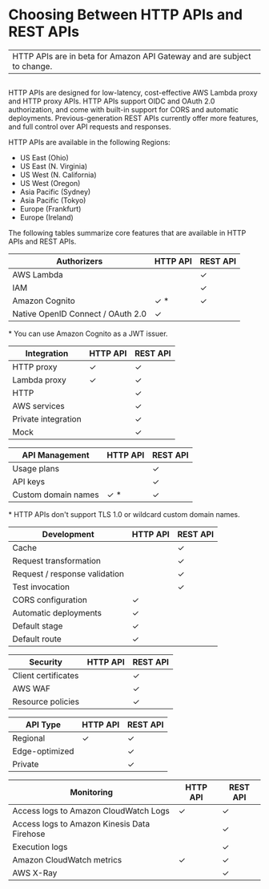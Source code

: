 # Choosing Between HTTP APIs and REST APIs<a name="http-api-vs-rest"></a>


|  | 
| --- |
| HTTP APIs are in beta for Amazon API Gateway and are subject to change\. | 

## <a name="http-api-vs-rest.differences"></a>

HTTP APIs are designed for low\-latency, cost\-effective AWS Lambda proxy and HTTP proxy APIs\. HTTP APIs support OIDC and OAuth 2\.0 authorization, and come with built\-in support for CORS and automatic deployments\. Previous\-generation REST APIs currently offer more features, and full control over API requests and responses\.

HTTP APIs are available in the following Regions:
+ US East \(Ohio\)
+ US East \(N\. Virginia\)
+ US West \(N\. California\)
+ US West \(Oregon\)
+ Asia Pacific \(Sydney\)
+ Asia Pacific \(Tokyo\)
+ Europe \(Frankfurt\)
+ Europe \(Ireland\)

The following tables summarize core features that are available in HTTP APIs and REST APIs\.


| Authorizers | HTTP API | REST API | 
| --- | --- | --- | 
|  AWS Lambda  |   |  ✓  | 
|  IAM  |   |  ✓  | 
|  Amazon Cognito  |  ✓ \*  |  ✓  | 
|  Native OpenID Connect / OAuth 2\.0  |  ✓  |   | 

\* You can use Amazon Cognito as a JWT issuer\.


| Integration | HTTP API | REST API | 
| --- | --- | --- | 
|  HTTP proxy  |  ✓  |  ✓  | 
|  Lambda proxy  |  ✓  |  ✓  | 
|  HTTP  |   |  ✓  | 
|  AWS services  |   |  ✓  | 
|  Private integration  |   |  ✓  | 
|  Mock  |   |  ✓  | 


| API Management | HTTP API | REST API | 
| --- | --- | --- | 
|  Usage plans  |   |  ✓  | 
|  API keys  |   |  ✓  | 
|  Custom domain names  |  ✓ \*  |  ✓  | 

\* HTTP APIs don't support TLS 1\.0 or wildcard custom domain names\.


| Development | HTTP API | REST API | 
| --- | --- | --- | 
|  Cache  |   |  ✓  | 
|  Request transformation  |   |  ✓  | 
|  Request / response validation  |   |  ✓  | 
|  Test invocation  |   |  ✓  | 
|  CORS configuration  |  ✓  |   | 
|  Automatic deployments  |  ✓  |   | 
|  Default stage  |  ✓  |   | 
|  Default route  |  ✓  |   | 


| Security | HTTP API | REST API | 
| --- | --- | --- | 
|  Client certificates  |   |  ✓  | 
|  AWS WAF  |   |  ✓  | 
|  Resource policies  |   |  ✓  | 


| API Type | HTTP API | REST API | 
| --- | --- | --- | 
|  Regional  |  ✓  |  ✓  | 
|  Edge\-optimized  |   |  ✓  | 
|  Private  |   |  ✓  | 


| Monitoring | HTTP API | REST API | 
| --- | --- | --- | 
|  Access logs to Amazon CloudWatch Logs  |  ✓  |  ✓  | 
|  Access logs to Amazon Kinesis Data Firehose  |   |  ✓  | 
|  Execution logs  |   |  ✓  | 
|  Amazon CloudWatch metrics  |  ✓  |  ✓  | 
|  AWS X\-Ray  |   |  ✓  | 